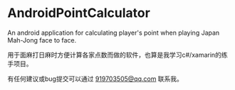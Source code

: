# AndroidPointCalculator
An android application for calculating player's point when playing Japan Mah-Jong face to face. 

用于面麻打日麻时方便计算各家点数而做的软件，也算是我学习c#/xamarin的练手项目。

有任何建议或bug提交可以通过 919703505@qq.com 联系我。
